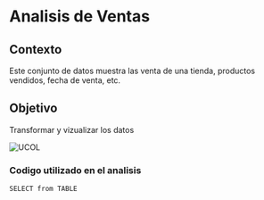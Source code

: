 # Analisis de Ventas

## Contexto
Este conjunto de datos muestra las venta de una tienda, productos vendidos, fecha de venta, etc.


## Objetivo
Transformar y vizualizar los datos

![UCOL](https://github.com/user-attachments/assets/e71dd76f-fe88-48d0-8731-4c49fb93298c)

### Codigo utilizado en el analisis
```SELECT from TABLE```
